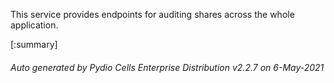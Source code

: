 






This service provides endpoints for auditing shares across the whole application.

[:summary]

###### Auto generated by Pydio Cells Enterprise Distribution v2.2.7 on 6-May-2021
